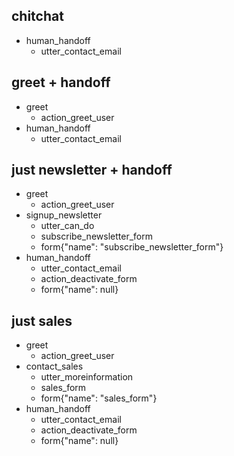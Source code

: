 ## chitchat
* human_handoff
    - utter_contact_email

## greet + handoff
* greet
    - action_greet_user
* human_handoff
    - utter_contact_email

## just newsletter + handoff
* greet
    - action_greet_user
* signup_newsletter
    - utter_can_do
    - subscribe_newsletter_form
    - form{"name": "subscribe_newsletter_form"}
* human_handoff
    - utter_contact_email
    - action_deactivate_form
    - form{"name": null}

## just sales
* greet
    - action_greet_user
* contact_sales
    - utter_moreinformation
    - sales_form
    - form{"name": "sales_form"}
* human_handoff
    - utter_contact_email
    - action_deactivate_form
    - form{"name": null}
